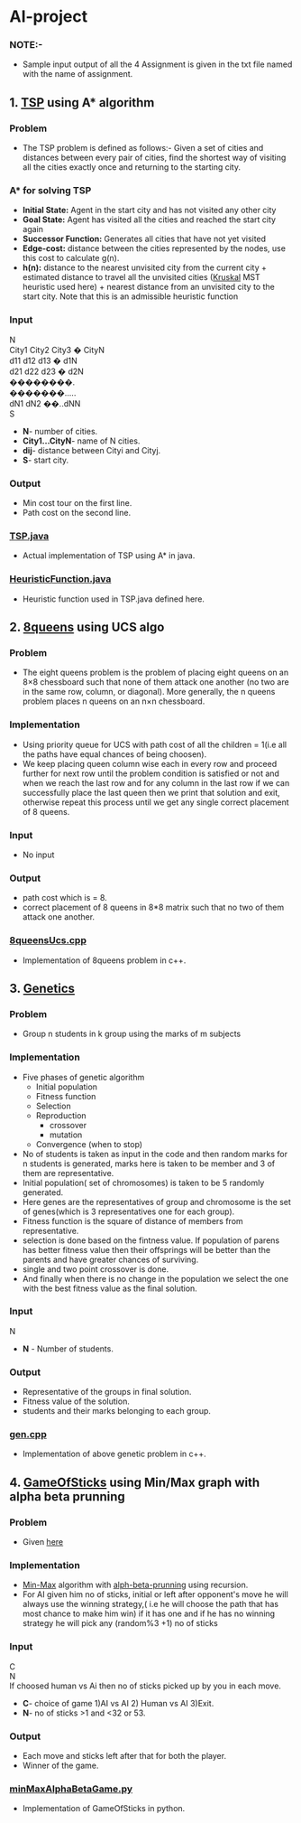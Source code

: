 # AI-project
### NOTE:-
- Sample input output of all the 4 Assignment is given in the txt file named with the name of assignment.
## 1. [TSP](https://en.wikipedia.org/wiki/Travelling_salesman_problem) using A* algorithm
### Problem
- The TSP problem is defined as follows:- Given a set of cities and distances between every pair of cities, find the shortest way of visiting all the cities exactly once and returning to the starting city.
### A* for solving TSP
- **Initial State:** Agent in the start city and has not visited any other city<br/>
- **Goal State:** Agent has visited all the cities and reached the start city again<br/>
- **Successor Function:** Generates all cities that have not yet visited<br/>
- **Edge-cost:** distance between the cities represented by the nodes, use this cost to calculate g(n).<br/>
- **h(n):** distance to the nearest unvisited city from the current city + estimated distance to travel all the unvisited cities ([Kruskal](https://en.wikipedia.org/wiki/Kruskal%27s_algorithm) MST heuristic used here) + nearest distance from an unvisited city to the start city. Note that this is an admissible heuristic function

### Input
N<br/>
City1 City2 City3 � CityN<br/>
d11 d12 d13 � d1N<br/>
d21 d22 d23 � d2N<br/>
��������.<br/>
�������.....<br/>
dN1 dN2 ��..dNN<br/>
S

- **N**- number of cities.<br/>
- **City1...CityN**- name of N cities.<br/>
- **dij**- distance between Cityi and Cityj.
- **S**- start city.

### Output
- Min cost tour on the first line.<br/>
- Path cost on the second line.

### [TSP.java](TSP.java)
- Actual implementation of TSP using A* in java.

### [HeuristicFunction.java](HeuristicFunction.java)
- Heuristic function used in TSP.java defined here.

## 2. [8queens](https://en.wikipedia.org/wiki/Eight_queens_puzzle) using UCS algo
### Problem 
- The eight queens problem is the problem of placing eight queens on an 8×8 chessboard such that none of them attack one another (no two are in the same row, column, or diagonal). More generally, the n queens problem places n queens on an n×n chessboard.

### Implementation
- Using priority queue for UCS with path cost of all the children = 1(i.e all the paths have equal chances of being choosen).
- We keep placing queen column wise each in every row and proceed further for next row until the problem condition is satisfied or not and when we reach the last row and for any column in the last row if we can successfully place the last queen then we print that solution and exit, otherwise repeat this process until we get any single correct placement of 8 queens.

### Input
- No input

### Output
- path cost which is = 8.
- correct placement of 8 queens in 8*8 matrix such that no two of them attack one another.

### [8queensUcs.cpp](8queensUcs.cpp)
- Implementation of 8queens problem in c++.

## 3. [Genetics](https://en.wikipedia.org/wiki/Genetic_algorithm)
### Problem
- Group n students in k group using the marks of m subjects 

### Implementation
- Five phases of genetic algorithm
  - Initial population
  - Fitness function
  - Selection
  - Reproduction
    - crossover
    - mutation 
  - Convergence (when to stop)
- No of students is taken as input in the code and then random marks for n students is generated, marks here is taken to be member and 3 of them are representative.
- Initial population( set of chromosomes) is taken to be 5 randomly generated.
- Here genes are the representatives of group and chromosome is the set of genes(which is 3 representatives one for each group). 
- Fitness function is the square of distance of members from representative.
- selection is done based on the fintness value. If population of parens has better fitness value then their offsprings will be better than  the parents and have greater chances of surviving.
- single and two point crossover is done.
- And finally when there is no change in the population we select the one with the best fitness value as the final solution.

### Input
N
- **N** - Number of students.

### Output
- Representative of the groups in final solution.
- Fitness value of the solution.
- students and their marks belonging to each group.

### [gen.cpp](gen.cpp)
- Implementation of above genetic problem in c++.

## 4. [GameOfSticks](https://en.wikipedia.org/wiki/Nim) using Min/Max graph with alpha beta prunning
### Problem
- Given [here](AI_assignment.pdf)

### Implementation
- [Min-Max](https://en.wikipedia.org/wiki/Minimax) algorithm with [alph-beta-prunning](https://en.wikipedia.org/wiki/Alpha%E2%80%93beta_pruning) using recursion.
- For AI given him no of sticks, initial or left after opponent's move he will always use the winning strategy,( i.e he will choose the path that has most chance to make him win) if it has one and if he has no winning strategy he will pick any (random%3 +1) no of sticks

### Input
C<br/>
N<br/>
If choosed human vs Ai then no of sticks picked up by you in each move.

- **C**- choice of game 1)AI vs AI 2) Human vs AI 3)Exit.<br/>
- **N**- no of sticks >1 and <32 or 53.
### Output
- Each move and sticks left after that for both the player.<br/>
- Winner of the game.

### [minMaxAlphaBetaGame.py](minMaxAlphaBetaGame.py)
- Implementation of GameOfSticks in python.
